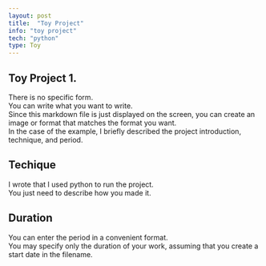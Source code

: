 ```yaml
---
layout: post
title:  "Toy Project"
info: "toy project"
tech: "python"
type: Toy 
---
```






## Toy Project 1.
There is no specific form.  
You can write what you want to write.  
Since this markdown file is just displayed on the screen, you can create an image or format that matches the format you want.  
In the case of the example, I briefly described the project introduction, technique, and period.  




## Techique
I wrote that I used python to run the project.  
You just need to describe how you made it.  


## Duration 
You can enter the period in a convenient format.   
You may specify only the duration of your work, assuming that you create a start date in the filename.  
